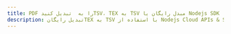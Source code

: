 ---title: PDF را به  تبدیل کنیدTSV، TEX به TSV مبدل رایگان یا Nodejs SDKdescription: تبدیل رایگانTEX به TSV با استفاده از Nodejs Cloud APIs & SDK همچنین اسناد PDF را در Cloud ایجاد، ویرایش و رندر کنید.---
